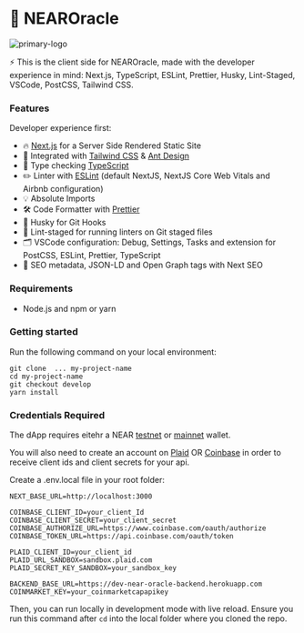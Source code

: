 # 🚀 NEAROracle
![primary-logo](https://user-images.githubusercontent.com/82831286/174408312-d30520fb-c77a-4f2c-aa3e-b754ac7a797a.png)

⚡️ This is the client side for NEAROracle, made with the developer experience in mind: Next.js, TypeScript, ESLint, Prettier, Husky, Lint-Staged, VSCode, PostCSS, Tailwind CSS.

### Features

Developer experience first:

- 🔥 [Next.js](https://nextjs.org) for a Server Side Rendered Static Site
- 🎨 Integrated with [Tailwind CSS](https://tailwindcss.com) & [Ant Design](https://ant.design/)
- 🎉 Type checking [TypeScript](https://www.typescriptlang.org)
- ✏️ Linter with [ESLint](https://eslint.org) (default NextJS, NextJS Core Web Vitals and Airbnb configuration)
- 💡 Absolute Imports
- 🛠 Code Formatter with [Prettier](https://prettier.io)
- 🦊 Husky for Git Hooks
- 🚫 Lint-staged for running linters on Git staged files
- 🗂 VSCode configuration: Debug, Settings, Tasks and extension for PostCSS, ESLint, Prettier, TypeScript
- 🤖 SEO metadata, JSON-LD and Open Graph tags with Next SEO

### Requirements

- Node.js and npm or yarn

### Getting started

Run the following command on your local environment:

```
git clone  ... my-project-name
cd my-project-name
git checkout develop
yarn install
```

### Credentials Required

The dApp requires eitehr a NEAR [testnet](https://wallet.testnet.near.org/) or [mainnet](https://wallet.near.org/) wallet.

You will also need to create an account on [Plaid](https://dashboard.plaid.com/) OR [Coinbase](https://developers.coinbase.com/) in order to receive client ids and client secrets for your api. 

Create a .env.local file in your root folder:

```
NEXT_BASE_URL=http://localhost:3000

COINBASE_CLIENT_ID=your_client_Id
COINBASE_CLIENT_SECRET=your_client_secret
COINBASE_AUTHORIZE_URL=https://www.coinbase.com/oauth/authorize
COINBASE_TOKEN_URL=https://api.coinbase.com/oauth/token

PLAID_CLIENT_ID=your_client_id
PLAID_URL_SANDBOX=sandbox.plaid.com
PLAID_SECRET_KEY_SANDBOX=your_sandbox_key

BACKEND_BASE_URL=https://dev-near-oracle-backend.herokuapp.com
COINMARKET_KEY=your_coinmarketcapapikey
```

Then, you can run locally in development mode with live reload. Ensure you run this command after `cd` into the local folder where you cloned the repo.
